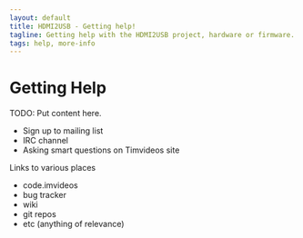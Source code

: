 ```yaml
---
layout: default
title: HDMI2USB - Getting help!
tagline: Getting help with the HDMI2USB project, hardware or firmware.
tags: help, more-info
---
```


# Getting Help

TODO: Put content here.

 * Sign up to mailing list
 * IRC channel
 * Asking smart questions on Timvideos site



Links to various places

 * code.imvideos
 * bug tracker
 * wiki
 * git repos
 * etc (anything of relevance)
